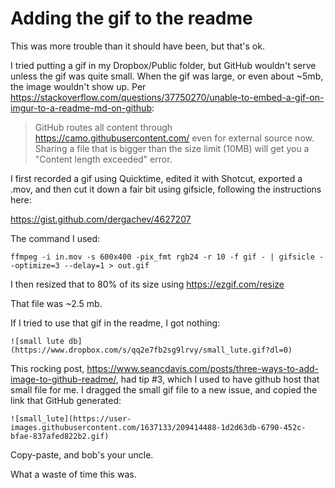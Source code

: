 # Adding the gif to the readme

This was more trouble than it should have been, but that's ok.

I tried putting a gif in my Dropbox/Public folder, but GitHub wouldn't serve unless the gif was quite small.  When the gif was large, or even about ~5mb, the image wouldn't show up.  Per https://stackoverflow.com/questions/37750270/unable-to-embed-a-gif-on-imgur-to-a-readme-md-on-github:

> GitHub routes all content through https://camo.githubusercontent.com/ even for external source now. Sharing a file that is bigger than the size limit (10MB) will get you a "Content length exceeded" error.

I first recorded a gif using Quicktime, edited it with Shotcut, exported a .mov, and then cut it down a fair bit using gifsicle, following the instructions here:

https://gist.github.com/dergachev/4627207

The command I used:

```
ffmpeg -i in.mov -s 600x400 -pix_fmt rgb24 -r 10 -f gif - | gifsicle --optimize=3 --delay=1 > out.gif
```

I then resized that to 80% of its size using  https://ezgif.com/resize

That file was ~2.5 mb.

If I tried to use that gif in the readme, I got nothing:

```
![small lute db](https://www.dropbox.com/s/qq2e7fb2sg9lrvy/small_lute.gif?dl=0)
```

This rocking post, https://www.seancdavis.com/posts/three-ways-to-add-image-to-github-readme/, had tip #3, which I used to have github host that small file for me.  I dragged the small gif file to a new issue, and copied the link that GitHub generated:

```
![small_lute](https://user-images.githubusercontent.com/1637133/209414488-1d2d63db-6790-452c-bfae-837afed822b2.gif)
```

Copy-paste, and bob's your uncle.

What a waste of time this was.